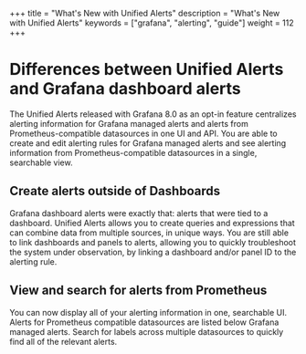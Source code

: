 +++
title = "What's New with Unified Alerts"
description = "What's New with Unified Alerts"
keywords = ["grafana", "alerting", "guide"]
weight = 112
+++

# Differences between Unified Alerts and Grafana dashboard alerts
The Unified Alerts released with Grafana 8.0 as an opt-in feature centralizes alerting information for Grafana managed alerts and alerts from Prometheus-compatible datasources in one UI and API. You are able to create and edit alerting rules for Grafana managed alerts and see alerting information from Prometheus-compatible datasources in a single, searchable view.

## Create alerts outside of Dashboards
Grafana dashboard alerts were exactly that: alerts that were tied to a dashboard. Unified Alerts allows you to create queries and expressions that can combine data from multiple sources, in unique ways. You are still able to link dashboards and panels to alerts, allowing you to quickly troubleshoot the system under observation, by linking a dashboard and/or panel ID to the alerting rule. 

## View and search for alerts from Prometheus
You can now display all of your alerting information in one, searchable UI. Alerts for Prometheus compatible datasources are listed below Grafana managed alerts. Search for labels across multiple datasources to quickly find all of the relevant alerts.
